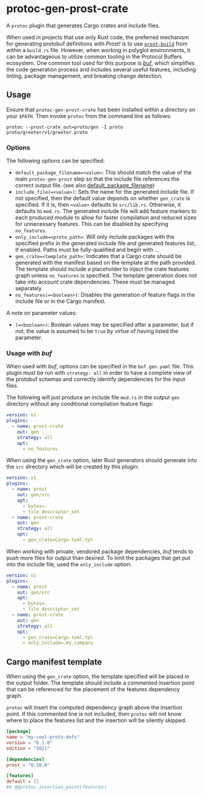 # protoc-gen-prost-crate

A `protoc` plugin that generates Cargo crates and include files.

When used in projects that use only Rust code, the preferred mechanism for
generating protobuf definitions with _Prost!_ is to use [`prost-build`] from
within a `build.rs` file. However, when working in polyglot environments,
it can be advantageous to utilize common tooling in the Protocol Buffers
ecosystem. One common tool used for this purpose is _[buf]_, which simplifies
the code generation process and includes several useful features, including
linting, package management, and breaking change detection.

[`prost-build`]: https://docs.rs/prost-build
[buf]: https://buf.build

## Usage

Ensure that `protoc-gen-prost-crate` has been installed within a directory on your
`$PATH`. Then invoke `protoc` from the command line as follows:

```shell
protoc --prost-crate_out=proto/gen -I proto proto/greeter/v1/greeter.proto
```

### Options

The following options can be specified:

* `default_package_filename=<value>`: This should match the value of the
  main `protoc-gen-prost` step so that the include file references the correct
  output file. (see also [default_package_filename](https://docs.rs/prost-build/latest/prost_build/struct.Config.html#method.default_package_filename))
* `include_file(=<value>)`: Sets the name for the generated include file. If
  not specified, then the default value depends on whether `gen_crate` is
  specified. If it is, then `<value>` defaults to `src/lib.rs`. Otherwise, it
  defaults to `mod.rs`. The generated include file will add feature markers
   to each produced module to allow for faster compilation and reduced sizes
  for unnecessary features. This can be disabled by specifying `no_features`.
* `only_include=<proto_path>`: Will only include packages with the specified
  prefix in the generated include file and generated features list, if enabled.
  Paths must be fully-qualified and begin with `.`.
* `gen_crate=<template_path>`: Indicates that a Cargo crate should be generated
  with the manifest based on the template at the path provided. The template
  should include a placeholder to inject the crate features graph unless
  `no_features` is specified. The template generation does not take into
  account crate dependencies. These must be managed separately.
* `no_features(=<boolean>)`: Disables the generation of feature flags in the
  include file or in the Cargo manifest.

A note on parameter values:

* `(=<boolean>)`: Boolean values may be specified after a parameter, but if
  not, the value is assumed to be `true` by virtue of having listed the
  parameter.

### Usage with _buf_

When used with _buf_, options can be specified in the `buf.gen.yaml` file.
This plugin _must_ be run with `strategy: all` in order to have a complete
view of the protobuf schemas and correctly identify dependencies for the
input files.

The following will just produce an include file `mod.rs` in the output `gen`
directory without any conditional compilation feature flags:

```yaml
version: v1
plugins:
  - name: prost-crate
    out: gen
    strategy: all
    opt:
      - no_features
```

When using the `gen_crate` option, later Rust generators should generate
into the `src` directory which will be created by this plugin:

```yaml
version: v1
plugins:
  - name: prost
    out: gen/src
    opt:
      - bytes=.
      - file_descriptor_set
  - name: prost-crate
    out: gen
    strategy: all
    opt:
      - gen_crate=Cargo.toml.tpl
```

When working with private, vendored package dependencies, _buf_ tends to
push more files for output than desired. To limit the packages that get
put into the include file, used the `only_include` option:

```yaml
version: v1
plugins:
  - name: prost
    out: gen/src
    opt:
      - bytes=.
      - file_descriptor_set
  - name: prost-crate
    out: gen
    strategy: all
    opt:
      - gen_crate=Cargo.toml.tpl
      - only_include=.my_company

```

## Cargo manifest template

When using the `gen_crate` option, the template specified will be placed in
the output folder. The template should include a commented insertion point
that can be referenced for the placement of the features dependency graph.

`protoc` will insert the computed dependency graph above the insertion point.
If this commented line is not included, then `protoc` will not know where to
place the features list and the insertion will be silently skipped.

```toml
[package]
name = "my-cool-proto-defs"
version = "0.1.0"
edition = "2021"

[dependencies]
prost = "0.10.0"

[features]
default = []
## @@protoc_insertion_point(features)
```
